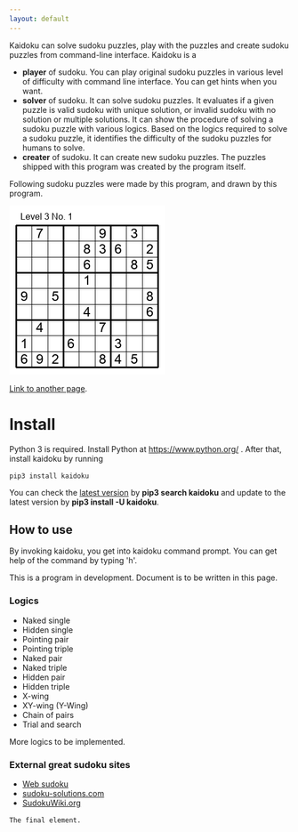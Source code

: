 ```yaml
---
layout: default
---
```


Kaidoku can solve sudoku puzzles, play with the puzzles and create sudoku puzzles from command-line interface. Kaidoku is a

* **player** of sudoku. You can play original sudoku puzzles in various level of difficulty with command line interface. You can get hints when you want.
* **solver** of sudoku. It can solve sudoku puzzles. It evaluates if a given puzzle is valid sudoku with unique solution, or invalid sudoku with no solution or multiple solutions. It can show the procedure of solving a sudoku puzzle with various logics. Based on the logics required to solve a sudoku puzzle, it identifies the difficulty of the sudoku puzzles for humans to solve.
* **creater** of sudoku. It can create new sudoku puzzles. The puzzles shipped with this program was created by the program itself.

Following sudoku puzzles were made by this program, and drawn by this program.

![](img/3-1.jpg)

[Link to another page](another-page).

# [](#header-1)Install

Python 3 is required. Install Python at https://www.python.org/ . After that, install kaidoku by running

```
pip3 install kaidoku
```

You can check the [latest version](https://pypi.python.org/pypi/kaidoku) by **pip3 search kaidoku** and update to the latest version by **pip3 install -U kaidoku**.
 

## [](#header-2)How to use

By invoking kaidoku, you get into kaidoku command prompt. You can get help of the command by typing 'h'.

This is a program in development. Document is to be written in this page.

### Logics

- Naked single
- Hidden single
- Pointing pair
- Pointing triple
- Naked pair
- Naked triple
- Hidden pair
- Hidden triple
- X-wing
- XY-wing (Y-Wing)
- Chain of pairs
- Trial and search

More logics to be implemented.

### External great sudoku sites

- [Web sudoku](https://www.websudoku.com/)
- [sudoku-solutions.com](http://www.sudoku-solutions.com/)
- [SudokuWiki.org](http://www.sudokuwiki.org)

```
The final element.
```
